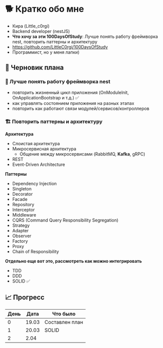# 🐕 Кратко обо мне

- Кира (Little_c0rgi)
- Backend developer (nestJS)
- **Что хочу за эти 100DaysOfStudy**: Лучше понять работу фреймворка nest, повторить паттерны и архитектуру
- https://github.com/LittleC0rgi/100DaysOfStudy
- Программист, но у меня лапки)

## 📝 Черновик плана

### 🧠 Лучше понять работу фреймворка nest

- повторить жизненный цикл приложения (OnModuleInit, OnApplicationBootstrap и т.д.) ✅
- как управлять состоянием приложения на разных этапах
- повторить как работают связи модулей/сервисов/контроллеров

### 🏗️ Повторить паттерны и архитектуру

**Архитектура**

- Слоистая архитектура
- Микросервисная архитектура
  - Общение между микросервисами (RabbitMQ, **Kafka**, gRPC)
- REST
- Event-Driven Architecture

**Паттерны**

- Dependency Injection
- Singleton
- Decorator
- Facade
- Repository
- Interceptor
- Middleware
- CQRS (Command Query Responsibility Segregation)
- Strategy
- Adapter
- Observer
- Factory
- Proxy
- Chain of Responsibility

**Отдельно еще вот это, рассмотреть как можно интегрировать**

- TDD
- DDD
- SOLID ✅

## 📈 Прогресс

| День | Дата  | Что было       |
| ---- | ----- | -------------- |
| 0    | 19.03 | Составлен план |
| 1    | 20.03 | SOLID          |
| 2    | 2.04  |                |
